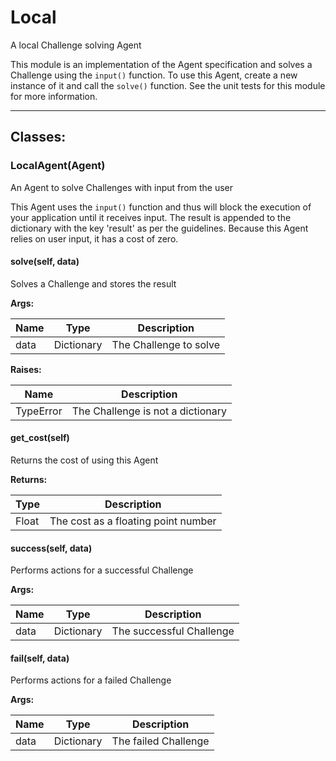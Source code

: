 Local
=====

A local Challenge solving Agent

This module is an implementation of the Agent specification and solves a
Challenge using the `input()` function. To use this Agent, create a new instance
of it and call the `solve()` function. See the unit tests for this module for
more information.

- - - - - - - - - - - - - - - - - - - - - - - - - - - - - - - - - - - - - - - -

**Classes:**
------------

### LocalAgent(Agent)

An Agent to solve Challenges with input from the user

This Agent uses the `input()` function and thus will block the execution of
your application until it receives input. The result is appended to the
dictionary with the key 'result' as per the guidelines. Because this Agent
relies on user input, it has a cost of zero.

#### solve(self, data)

Solves a Challenge and stores the result

**Args:**

| Name |    Type    |      Description       |
|------|------------|------------------------|
| data | Dictionary | The Challenge to solve |

**Raises:**

|   Name    |            Description            |
|-----------|-----------------------------------|
| TypeError | The Challenge is not a dictionary |

#### get_cost(self)

Returns the cost of using this Agent

**Returns:**

| Type  |             Description             |
|-------|-------------------------------------|
| Float | The cost as a floating point number |

#### success(self, data)

Performs actions for a successful Challenge

**Args:**

| Name |    Type    |       Description        |
|------|------------|--------------------------|
| data | Dictionary | The successful Challenge |

#### fail(self, data)

Performs actions for a failed Challenge

**Args:**

| Name |    Type    |     Description      |
|------|------------|----------------------|
| data | Dictionary | The failed Challenge |
